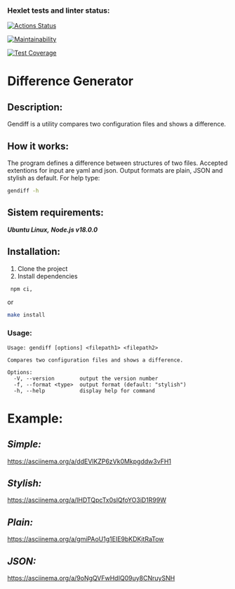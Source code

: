 ### Hexlet tests and linter status:
[![Actions Status](https://github.com/veyurievna/frontend-project-46/workflows/hexlet-check/badge.svg)](https://github.com/veyurievna/frontend-project-46/actions)

[![Maintainability](https://api.codeclimate.com/v1/badges/56b64716e5ad8c253cc5/maintainability)](hhttps://codeclimate.com/github/veyurievna/frontend-project-46/maintainability)

[![Test Coverage](https://api.codeclimate.com/v1/badges/56b64716e5ad8c253cc5/test_coverage)](https://codeclimate.com/github/veyurievna/frontend-project-46/test_coverage)

# Difference Generator

## **Description:**
Gendiff is a utility compares two configuration files and shows a difference.

## **How it works:**
The program defines a difference between structures of two files. Accepted extentions for input are yaml and json. Output formats are plain, JSON and stylish as default. For help type:
```bash
gendiff -h
```

## **Sistem requirements:**

  ***Ubuntu Linux,***
  ***Node.js v18.0.0***

## **Installation:**
1. Clone the project
2. Install dependencies

```bash
 npm ci,
 ```
 or
 ```bash
 make install
 ```
 ### **Usage:**
```
Usage: gendiff [options] <filepath1> <filepath2>

Compares two configuration files and shows a difference.

Options:
  -V, --version        output the version number
  -f, --format <type>  output format (default: "stylish")
  -h, --help           display help for command
```

# Example:

  ## _Simple:_

https://asciinema.org/a/ddEVlKZP6zVk0Mkpgddw3vFH1


  ## _Stylish:_

 https://asciinema.org/a/lHDTQpcTx0slQfoYO3iD1R99W

 
  ## _Plain:_

 https://asciinema.org/a/gmiPAoU1g1EIE9bKDKjtRaTow

  ## _JSON:_

 https://asciinema.org/a/9oNgQVFwHdIQ09uy8CNruySNH
